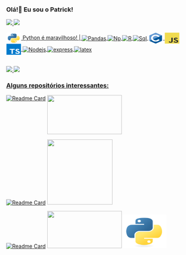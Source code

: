 ### Olá!👋 Eu sou o Patrick!

<!--
**PatrickStyle66/PatrickStyle66** is a ✨ _special_ ✨ repository because its `README.md` (this file) appears on your GitHub profile.

Here are some ideas to get you started:

- 🔭 I’m currently working on ...
- 🌱 I’m currently learning ...
- 👯 I’m looking to collaborate on ...
- 🤔 I’m looking for help with ...
- 💬 Ask me about ...
- 📫 How to reach me: ...
- 😄 Pronouns: ...
- ⚡ Fun fact: ...
-->
<div>
<a href="https://github.com/PatrickStyle66">
<img height="180em" src="https://github-readme-stats.vercel.app/api?username=PatrickStyle66&show_icons=true&theme=merko&include_all_commits=true&count_private=true">
<img height="180em" src="https://github-readme-stats.vercel.app/api/top-langs/?username=PatrickStyle66&theme=merko&layout=compact">
</div>

<div style="display: inline_block"><br>
  <img align="center" alt="Python" height="30" width ="40" src="https://raw.githubusercontent.com/devicons/devicon/master/icons/python/python-original.svg">
Python é maravilhoso! |
  <img align="center" alt="Pandas" height="30" width ="40" src="https://cdn.jsdelivr.net/gh/devicons/devicon/icons/pandas/pandas-original-wordmark.svg">
  <img align="center" alt="Np" height="30" width ="40" src="https://cdn.jsdelivr.net/gh/devicons/devicon/icons/numpy/numpy-original.svg">
  <img align="center" alt="R" height="30" width ="40" src="https://cdn.jsdelivr.net/gh/devicons/devicon/icons/r/r-original.svg">
  <img align="center" alt="Sql" height="30" width ="40" src="https://cdn.jsdelivr.net/gh/devicons/devicon/icons/mysql/mysql-plain-wordmark.svg">
  <img align="center" alt="C" height="30" width ="40" src="https://raw.githubusercontent.com/devicons/devicon/master/icons/c/c-original.svg">
  <img align="center" alt="Js" height="30" width ="40" src="https://raw.githubusercontent.com/devicons/devicon/master/icons/javascript/javascript-original.svg">
  <img align="center" alt="Ts" height="30" width ="40" src="https://raw.githubusercontent.com/devicons/devicon/master/icons/typescript/typescript-original.svg">
  <img align="center" alt="Nodejs" height="30" width ="40" src="https://cdn.jsdelivr.net/gh/devicons/devicon/icons/nodejs/nodejs-original-wordmark.svg">
  <img align="center" alt="express" height="30" width ="40" src="https://cdn.jsdelivr.net/gh/devicons/devicon/icons/express/express-original.svg">
  <img align="center" alt="latex" height="30" width ="40" src="https://cdn.jsdelivr.net/gh/devicons/devicon/icons/latex/latex-original.svg">
  
</div>
 
 ##

<div>
  <a href = "mailto:jpha@ic.ufal.br"><img src="https://img.shields.io/badge/Gmail-D14836?style=for-the-badge&logo=gmail&logoColor=white">
  <a href = "https://www.linkedin.com/in/jonathas-patrick-12a611231/"><img src = "https://img.shields.io/badge/LinkedIn-0077B5?style=for-the-badge&logo=linkedin&logoColor=white">
</div>

  ### Alguns repositórios interessantes:
  
  [![Readme Card](https://github-readme-stats.vercel.app/api/pin/?username=PatrickStyle66&repo=Map_Coloring_Problem_With_Genetic_Algorithm&theme=dark)](https://github.com/PatrickStyle66/Map_Coloring_Problem_With_Genetic_Algorithm) <img align="top" height="105" width ="200"  src ="https://github.com/PatrickStyle66/PowerBI-Relatorio-de-Vendas/assets/30088774/66abb590-d250-4bb5-aad7-2c6da7c9e478">

  [![Readme Card](https://github-readme-stats.vercel.app/api/pin/?username=PatrickStyle66&repo=HomographyWithFlags&theme=dark)](https://github.com/PatrickStyle66/HomographyWithFlags)  <img height="175" width ="175"  src ="https://github.com/PatrickStyle66/PowerBI-Relatorio-de-Vendas/assets/30088774/5ba3fe43-87b0-4395-96d8-6acecd67486c">

  [![Readme Card](https://github-readme-stats.vercel.app/api/pin/?username=PatrickStyle66&repo=Logic-Runner&theme=dark)](https://github.com/PatrickStyle66/Logic-Runner) <img height="100" width ="200"  src ="https://www.pygame.org/docs/_images/pygame_logo.png"><img alt="Python" height="90" width ="120" src="https://raw.githubusercontent.com/devicons/devicon/master/icons/python/python-original.svg">
